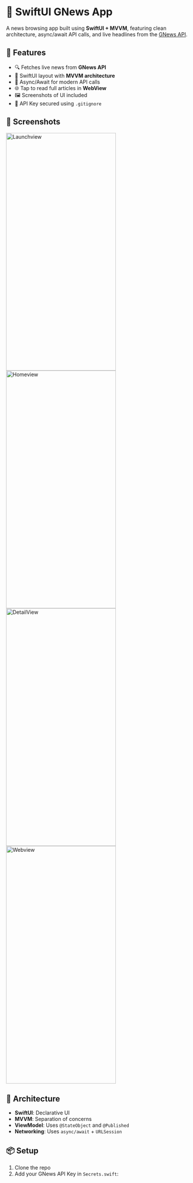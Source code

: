 
# 📰 SwiftUI GNews App

A news browsing app built using **SwiftUI + MVVM**, featuring clean architecture, async/await API calls, and live headlines from the [GNews API](https://gnews.io).

## 🚀 Features

- 🔍 Fetches live news from **GNews API**
- 📱 SwiftUI layout with **MVVM architecture**
- 🔄 Async/Await for modern API calls
- 🌐 Tap to read full articles in **WebView**
- 🖼️ Screenshots of UI included
- 🔐 API Key secured using `.gitignore`

## 📸 Screenshots
<img width="300" height="650" alt="Launchview" src="https://github.com/user-attachments/assets/7d2df882-055d-458a-be44-d82bb3745587" /><img width="300" height="650" alt="Homeview" src="https://github.com/user-attachments/assets/b7e554c3-d1c3-45c0-84fc-b78e7d2f7ae6" /><img width="300" height="650" alt="DetailView" src="https://github.com/user-attachments/assets/90e6a853-a4fb-44b6-ac5b-15f721e72b7c" /><img width="300" height="650" alt="Webview" src="https://github.com/user-attachments/assets/351f6a53-28da-4f53-a6d3-da93bc0ee737" />


## 🧠 Architecture

- **SwiftUI**: Declarative UI
- **MVVM**: Separation of concerns
- **ViewModel**: Uses `@StateObject` and `@Published`
- **Networking**: Uses `async/await` + `URLSession`

## 📦 Setup

1. Clone the repo
2. Add your GNews API Key in `Secrets.swift`:
